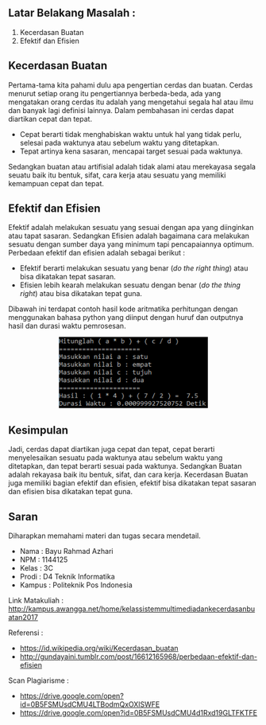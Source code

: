 ## Latar Belakang Masalah :
1. Kecerdasan Buatan
2. Efektif dan Efisien

## Kecerdasan Buatan
Pertama-tama kita pahami dulu apa pengertian cerdas dan buatan. Cerdas menurut setiap orang itu pengertiannya berbeda-beda, ada yang mengatakan orang cerdas itu adalah yang mengetahui segala hal atau ilmu dan banyak lagi definisi lainnya. Dalam pembahasan ini cerdas dapat diartikan cepat dan tepat.

* Cepat berarti tidak menghabiskan waktu untuk hal yang tidak perlu, selesai pada waktunya atau sebelum waktu yang ditetapkan.
* Tepat artinya kena sasaran, mencapai target sesuai pada waktunya.

Sedangkan buatan atau artifisial adalah tidak alami atau merekayasa segala seuatu baik itu bentuk, sifat, cara kerja atau sesuatu yang memiliki kemampuan cepat dan tepat.

## Efektif dan Efisien
Efektif adalah melakukan sesuatu yang sesuai dengan apa yang diinginkan atau tapat sasaran. Sedangkan Efisien adalah bagaimana cara melakukan sesuatu dengan sumber daya yang minimum tapi pencapaiannya optimum. Perbedaan efektif dan efisien adalah sebagai berikut :
* Efektif berarti melakukan sesuatu yang benar (<i>do the right thing</i>) atau bisa dikatakan tepat sasaran.
* Efisien lebih kearah melakukan sesuatu dengan benar (<i>do the thing right</i>) atau bisa dikatakan tepat guna.

Dibawah ini terdapat contoh hasil kode aritmatika perhitungan dengan menggunakan bahasa python yang diinput dengan huruf dan outputnya hasil dan durasi waktu pemrosesan.
<p align ="center">
<img src="../../img/tugas1.PNG" width="300px">
</p>

## Kesimpulan
Jadi, cerdas dapat diartikan juga cepat dan tepat, cepat berarti menyelesaikan sesuatu pada waktunya atau sebelum waktu yang ditetapkan, dan tepat berarti sesuai pada waktunya. Sedangkan Buatan adalah rekayasa baik itu bentuk, sifat, dan cara kerja. Kecerdasan Buatan juga memiliki bagian efektif dan efisien, efektif bisa dikatakan tepat sasaran dan efisien bisa dikatakan tepat guna.

## Saran
Diharapkan memahami materi dan tugas secara mendetail.
<br>
* Nama : Bayu Rahmad Azhari
* NPM : 1144125
* Kelas : 3C
* Prodi : D4 Teknik Informatika
* Kampus : Politeknik Pos Indonesia

Link Matakuliah : http://kampus.awangga.net/home/kelassistemmultimediadankecerdasanbuatan2017

Referensi :
* https://id.wikipedia.org/wiki/Kecerdasan_buatan
* http://gundayaini.tumblr.com/post/16612165968/perbedaan-efektif-dan-efisien

Scan Plagiarisme :
* https://drive.google.com/open?id=0B5FSMUsdCMU4LTBodmQxOXlSWFE
* https://drive.google.com/open?id=0B5FSMUsdCMU4d1Rxd19GLTFKTFE 